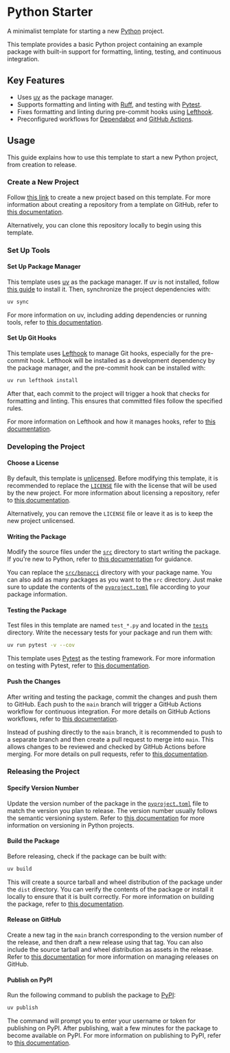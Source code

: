 # Python Starter

A minimalist template for starting a new [Python](https://www.python.org/) project.

This template provides a basic Python project containing an example package with built-in support for formatting, linting, testing, and continuous integration.

## Key Features

* Uses [uv](https://docs.astral.sh/uv/) as the package manager.
* Supports formatting and linting with [Ruff](https://github.com/astral-sh/ruff), and testing with [Pytest](https://docs.pytest.org/en/stable/).
* Fixes formatting and linting during pre-commit hooks using [Lefthook](https://lefthook.dev/).
* Preconfigured workflows for [Dependabot](https://docs.github.com/en/code-security/dependabot) and [GitHub Actions](https://github.com/features/actions).

## Usage

This guide explains how to use this template to start a new Python project, from creation to release.

### Create a New Project

Follow [this link](https://github.com/new?template_name=python-starter&template_owner=threeal) to create a new project based on this template. For more information about creating a repository from a template on GitHub, refer to [this documentation](https://docs.github.com/en/repositories/creating-and-managing-repositories/creating-a-repository-from-a-template).

Alternatively, you can clone this repository locally to begin using this template.

### Set Up Tools

#### Set Up Package Manager

This template uses [uv](https://docs.astral.sh/uv/) as the package manager. If uv is not installed, follow [this guide](https://docs.astral.sh/uv/getting-started/installation/) to install it. Then, synchronize the project dependencies with:

```sh
uv sync
```

For more information on uv, including adding dependencies or running tools, refer to [this documentation](https://docs.astral.sh/uv/guides/).

#### Set Up Git Hooks

This template uses [Lefthook](https://lefthook.dev/) to manage Git hooks, especially for the pre-commit hook. Lefthook will be installed as a development dependency by the package manager, and the pre-commit hook can be installed with:

```sh
uv run lefthook install
```

After that, each commit to the project will trigger a hook that checks for formatting and linting. This ensures that committed files follow the specified rules.

For more information on Lefthook and how it manages hooks, refer to [this documentation](https://lefthook.dev/usage/index.html).

### Developing the Project

#### Choose a License

By default, this template is [unlicensed](https://unlicense.org/). Before modifying this template, it is recommended to replace the [`LICENSE`](./LICENSE) file with the license that will be used by the new project. For more information about licensing a repository, refer to [this documentation](https://docs.github.com/en/repositories/managing-your-repositorys-settings-and-features/customizing-your-repository/licensing-a-repository).

Alternatively, you can remove the `LICENSE` file or leave it as is to keep the new project unlicensed.

#### Writing the Package

Modify the source files under the [`src`](./src) directory to start writing the package. If you're new to Python, refer to [this documentation](https://wiki.python.org/moin/BeginnersGuide) for guidance.

You can replace the [`src/bonacci`](./src/bonacci) directory with your package name. You can also add as many packages as you want to the `src` directory. Just make sure to update the contents of the [`pyproject.toml`](./pyproject.toml) file according to your package information.

#### Testing the Package

Test files in this template are named `test_*.py` and located in the [`tests`](./tests) directory. Write the necessary tests for your package and run them with:

```sh
uv run pytest -v --cov
```

This template uses [Pytest](https://docs.pytest.org/en/stable/) as the testing framework. For more information on testing with Pytest, refer to [this documentation](https://docs.pytest.org/en/stable/getting-started.html).

#### Push the Changes

After writing and testing the package, commit the changes and push them to GitHub. Each push to the `main` branch will trigger a GitHub Actions workflow for continuous integration. For more details on GitHub Actions workflows, refer to [this documentation](https://docs.github.com/en/actions/about-github-actions/understanding-github-actions).

Instead of pushing directly to the `main` branch, it is recommended to push to a separate branch and then create a pull request to merge into `main`. This allows changes to be reviewed and checked by GitHub Actions before merging. For more details on pull requests, refer to [this documentation](https://docs.github.com/en/pull-requests/collaborating-with-pull-requests/proposing-changes-to-your-work-with-pull-requests/about-pull-requests).

### Releasing the Project

#### Specify Version Number

Update the version number of the package in the [`pyproject.toml`](./pyproject.toml) file to match the version you plan to release. The version number usually follows the semantic versioning system. Refer to [this documentation](https://packaging.python.org/en/latest/discussions/versioning/) for more information on versioning in Python projects.

#### Build the Package

Before releasing, check if the package can be built with:

```sh
uv build
```

This will create a source tarball and wheel distribution of the package under the `dist` directory. You can verify the contents of the package or install it locally to ensure that it is built correctly. For more information on building the package, refer to [this documentation](https://docs.astral.sh/uv/guides/package/#building-your-package).

#### Release on GitHub

Create a new tag in the `main` branch corresponding to the version number of the release, and then draft a new release using that tag. You can also include the source tarball and wheel distribution as assets in the release. Refer to [this documentation](https://docs.github.com/en/repositories/releasing-projects-on-github/managing-releases-in-a-repository) for more information on managing releases on GitHub.

#### Publish on PyPI

Run the following command to publish the package to [PyPI](https://pypi.org/):

```sh
uv publish
```

The command will prompt you to enter your username or token for publishing on PyPI. After publishing, wait a few minutes for the package to become available on PyPI. For more information on publishing to PyPI, refer to [this documentation](https://docs.astral.sh/uv/guides/package/#publishing-your-package).
